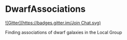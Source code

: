 DwarfAssociations
=================
[![Gitter](https://badges.gitter.im/Join Chat.svg)](https://gitter.im/jngaravitoc/DwarfAssociations?utm_source=badge&utm_medium=badge&utm_campaign=pr-badge&utm_content=badge)

Finding associations of dwarf galaxies in the Local Group
